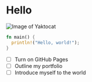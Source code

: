 # Hello
![Image of Yaktocat](https://octodex.github.com/images/yaktocat.png)
```rust
fn main() {
  println!("Hello, world!");
}
```
- [ ] Turn on GitHub Pages
- [ ] Outline my portfolio
- [ ] Introduce myself to the world
